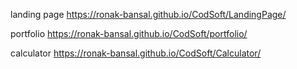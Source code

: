landing page
https://ronak-bansal.github.io/CodSoft/LandingPage/

portfolio
https://ronak-bansal.github.io/CodSoft/portfolio/

calculator
https://ronak-bansal.github.io/CodSoft/Calculator/

